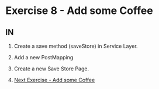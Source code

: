 # Exercise 8 - Add some Coffee
## IN 

1. Create a save method (saveStore) in Service Layer.
2. Add a new PostMapping 
3. Create a new Save Store Page.

6. [Next Exercise - Add some Coffee](../documents/exercise8.md)